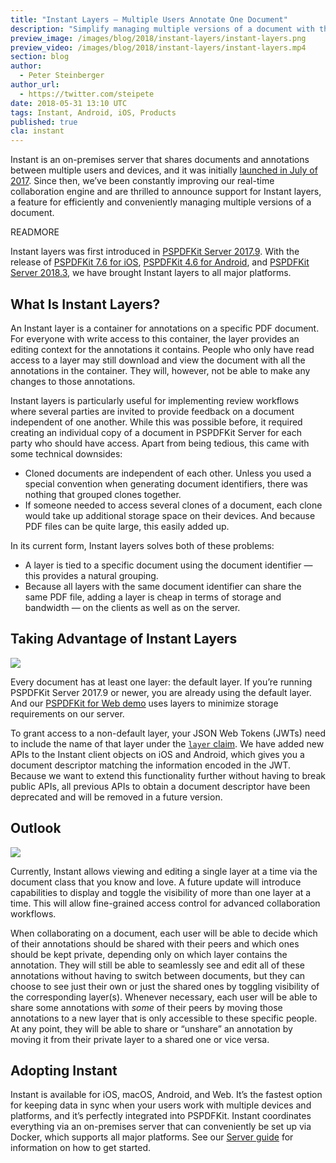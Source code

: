 ```yaml
---
title: "Instant Layers — Multiple Users Annotate One Document"
description: "Simplify managing multiple versions of a document with this one weird trick."
preview_image: /images/blog/2018/instant-layers/instant-layers.png
preview_video: /images/blog/2018/instant-layers/instant-layers.mp4
section: blog
author:
  - Peter Steinberger
author_url:
  - https://twitter.com/steipete
date: 2018-05-31 13:10 UTC
tags: Instant, Android, iOS, Products
published: true
cla: instant
---
```


Instant is an on-premises server that shares documents and annotations between multiple users and devices, and it was initially [launched in July of 2017](/blog/2017/pspdfkit-instant/). Since then, we’ve been constantly improving our real-time collaboration engine and are thrilled to announce support for Instant layers, a feature for efficiently and conveniently managing multiple versions of a document.

READMORE

Instant layers was first introduced in [PSPDFKit Server 2017.9](/blog/2017/pspdfkit-web-2017-9/). With the release of [PSPDFKit 7.6 for iOS](/blog/2018/pspdfkit-ios-7-6/), [PSPDFKit 4.6 for Android](/blog/2018/pspdfkit-android-4-6/), and [PSPDFKit Server 2018.3](/blog/2018/pspdfkit-web-2018-3/), we have brought Instant layers to all major platforms.

## What Is Instant Layers?

An Instant layer is a container for annotations on a specific PDF document. For everyone with write access to this container, the layer provides an editing context for the annotations it contains. People who only have read access to a layer may still download and view the document with all the annotations in the container. They will, however, not be able to make any changes to those annotations.

Instant layers is particularly useful for implementing review workflows where several parties are invited to provide feedback on a document independent of one another. While this was possible before, it required creating an individual copy of a document in PSPDFKit Server for each party who should have access. Apart from being tedious, this came with some technical downsides:

- Cloned documents are independent of each other. Unless you used a special convention when generating document identifiers, there was nothing that grouped clones together.
- If someone needed to access several clones of a document, each clone would take up additional storage space on their devices. And because PDF files can be quite large, this easily added up.

In its current form, Instant layers solves both of these problems:

- A layer is tied to a specific document using the document identifier — this provides a natural grouping.
- Because all layers with the same document identifier can share the same PDF file, adding a layer is cheap in terms of storage and bandwidth — on the clients as well as on the server.

## Taking Advantage of Instant Layers

![](/images/blog/2018/instant-layers/instant-layers.png)

Every document has at least one layer: the default layer. If you’re running PSPDFKit Server 2017.9 or newer, you are already using the default layer. And our [PSPDFKit for Web demo](https://web-preview.pspdfkit.com/) uses layers to minimize storage requirements on our server.

To grant access to a non-default layer, your JSON Web Tokens (JWTs) need to include the name of that layer under the [`layer` claim](/guides/server/current/pspdfkit-server/client-authentication/). We have added new APIs to the Instant client objects on iOS and Android, which gives you a document descriptor matching the information encoded in the JWT. Because we want to extend this functionality further without having to break public APIs, all previous APIs to obtain a document descriptor have been deprecated and will be removed in a future version.

## Outlook

![](/images/blog/2018/instant-layers/instant-layers-merged.png)

Currently, Instant allows viewing and editing a single layer at a time via the document class that you know and love. A future update will introduce capabilities to display and toggle the visibility of more than one layer at a time. This will allow fine-grained access control for advanced collaboration workflows.

When collaborating on a document, each user will be able to decide which of their annotations should be shared with their peers and which ones should be kept private, depending only on which layer contains the annotation. They will still be able to seamlessly see and edit all of these annotations without having to switch between documents, but they can choose to see just their own or just the shared ones by toggling visibility of the corresponding layer(s). Whenever necessary, each user will be able to share some annotations with _some_ of their peers by moving those annotations to a new layer that is only accessible to these specific people. At any point, they will be able to share or “unshare” an annotation by moving it from their private layer to a shared one or vice versa.

## Adopting Instant

Instant is available for iOS, macOS, Android, and Web. It’s the fastest option for keeping data in sync when your users work with multiple devices and platforms, and it’s perfectly integrated into PSPDFKit. Instant coordinates everything via an on-premises server that can conveniently be set up via Docker, which supports all major platforms. See our [Server guide](/guides/server/current/pspdfkit-server/example-projects/) for information on how to get started.
